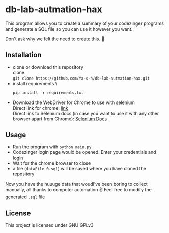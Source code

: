 # db-lab-autmation-hax

This program allows you to create a summary of your codezinger programs and
generate a SQL file so you can use it however you want.

Don't ask why we felt the need to create this. 🙂

## Installation

- clone or download this repository \
  clone: \
  `git clone https://github.com/Ya-s-h/db-lab-autmation-hax.git`
- install requirements \
  ```python
  pip install -r requirements.txt
  ```
- Download the WebDriver for Chrome to use with selenium \
   Direct link for chrome:
  [link](https://chromedriver.storage.googleapis.com/index.html?path=92.0.4515.107/)
  \
   Direct link to Selenium docs (in case you want to use it with any other
  browser apart from Chrome):
  [Selenium Docs](https://www.selenium.dev/documentation/getting_started/installing_browser_drivers/#quick-reference)

## Usage

- Run the program with `python main.py`
- Codezinger login page would be opened. Enter your credentials and login
- Wait for the chrome browser to close
- a file (`dataFile_0.sql`) will be saved where you have cloned the repository

Now you have the huuuge data that woudl've been boring to collect manually, all
thanks to computer automation ✌ Feel free to modify the generated `.sql` file

## License

This project is licensed under GNU GPLv3
